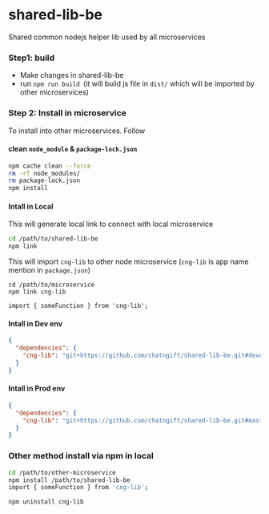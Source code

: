 # shared-lib-be

Shared common nodejs helper lib used by all microservices

### Step1: build

- Make changes in shared-lib-be
- run `npm run build `(it will build js file in `dist/` which will be imported by other microservices)

### Step 2: Install in microservice

To install into other microservices. Follow

#### clean `node_module` & `package-lock.json`

```sh
npm cache clean --force
rm -rf node_modules/
rm package-lock.json
npm install
```

#### Intall in Local

This will generate local link to connect with local microservice

```sh
cd /path/to/shared-lib-be
npm link
```

This will import `cng-lib` to other node microservice (`cng-lib` is app name mention in `package.json`)

```
cd /path/to/microservice
npm link cng-lib

import { someFunction } from 'cng-lib';
```

#### Intall in Dev env

```json
{
  "dependencies": {
    "cng-lib": "git+https://github.com/chatngift/shared-lib-be.git#development"
  }
}
```

#### Intall in Prod env

```json
{
  "dependencies": {
    "cng-lib": "git+https://github.com/chatngift/shared-lib-be.git#master"
  }
}
```

### Other method install via npm in local

```sh
cd /path/to/other-microservice
npm install /path/to/shared-lib-be
import { someFunction } from 'cng-lib';

npm uninstall cng-lib
```
